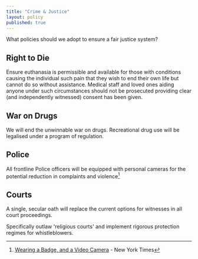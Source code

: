 ```yaml
---
title: "Crime & Justice"
layout: policy
published: true
---
```


What policies should we adopt to ensure a fair justice system?

## Right to Die

Ensure euthanasia is permissible and available for those with conditions causing the individual such pain that they wish to end their own life but cannot do so without assistance. Medical staff and loved ones aiding anyone under such circumstances should not be prosecuted providing clear (and independently witnessed) consent has been given.

## War on Drugs

We will end the unwinnable war on drugs. Recreational drug use will be legalised under a program of regulation.

## Police

All frontline Police officers will be equipped with personal cameras for the potential reduction in complaints and violence[^1]

## Courts

A single, secular oath will replace the current options for witnesses in all court proceedings.

Specifically outlaw 'religious courts' and implement rigorous protection regimes for whistleblowers.


[^1]: [Wearing a Badge, and a Video Camera](http://mobile.nytimes.com/2013/04/07/business/wearable-video-cameras-for-police-officers.html?_r=0) - New York Times